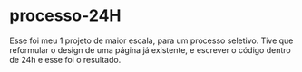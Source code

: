 # processo-24H
Esse foi meu 1 projeto de maior escala, para um processo seletivo. Tive que reformular o design de uma página já existente, e escrever o código dentro de 24h e esse foi o resultado.
